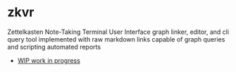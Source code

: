 # zkvr

Zettelkasten Note-Taking Terminal User Interface graph linker, editor, and cli query tool implemented with raw markdown links capable of graph queries and scripting automated reports 

- [WIP work in progress](/zet/20221008042814/README.md)
